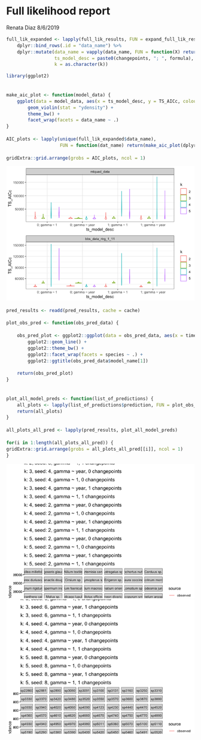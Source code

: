 Full likelihood report
================
Renata Diaz
8/6/2019

``` r
full_lik_expanded <- lapply(full_lik_results, FUN = expand_full_lik_results) %>%
    dplyr::bind_rows(.id = "data_name") %>%
    dplyr::mutate(data_name = vapply(data_name, FUN = function(X) return(unlist(strsplit(X, split = "lda_"))[[2]]), FUN.VALUE = "mtquad"),
                  ts_model_desc = paste0(changepoints, "; ", formula),
                  k = as.character(k))
```

``` r
library(ggplot2)


make_aic_plot <- function(model_data) {
    ggplot(data = model_data, aes(x = ts_model_desc, y = TS_AICc, colour = k)) + 
        geom_violin(stat = "ydensity") +
        theme_bw() +
        facet_wrap(facets = data_name ~ .)
}

AIC_plots <- lapply(unique(full_lik_expanded$data_name),
                    FUN = function(dat_name) return(make_aic_plot(dplyr::filter(full_lik_expanded, data_name == dat_name))))

gridExtra::grid.arrange(grobs = AIC_plots, ncol = 1)
```

![](full_likelihood_drake_files/figure-markdown_github/plot%20AICcs-1.png)

``` r
pred_results <- readd(pred_results, cache = cache)

plot_obs_pred <- function(obs_pred_data) {
    
    obs_pred_plot <- ggplot2::ggplot(data = obs_pred_data, aes(x = timestep, y = abundance, color = source)) +
        ggplot2::geom_line() +
        ggplot2::theme_bw() +
        ggplot2::facet_wrap(facets = species ~ .) +
        ggplot2::ggtitle(obs_pred_data$model_name[1])

    return(obs_pred_plot)
}


plot_all_model_preds <- function(list_of_predictions) {
    all_plots <- lapply(list_of_predictions$prediction, FUN = plot_obs_pred)
    return(all_plots)
}

all_plots_all_pred <- lapply(pred_results, plot_all_model_preds)

for(i in 1:length(all_plots_all_pred)) {
gridExtra::grid.arrange(grobs = all_plots_all_pred[[i]], ncol = 1)
}
```

![](full_likelihood_drake_files/figure-markdown_github/plot%20observed%20v%20predicted-1.png)![](full_likelihood_drake_files/figure-markdown_github/plot%20observed%20v%20predicted-2.png)
